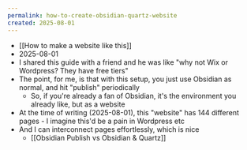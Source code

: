 ```yaml
---
permalink: how-to-create-obsidian-quartz-website
created: 2025-08-01
---
```

- [[How to make a website like this]]
- 2025-08-01
- I shared this guide with a friend and he was like "why not Wix or Wordpress? They have free tiers"
- The point, for me, is that with this setup, you just use Obsidian as normal, and hit "publish" periodically
	- So, if you're already a fan of Obsidian, it's the environment you already like, but as a website
- At the time of writing (2025-08-01), this "website" has 144 different pages - I imagine this'd be a pain in Wordpress etc
- And I can interconnect pages effortlessly, which is nice
	- [[Obsidian Publish vs Obsidian & Quartz]]
